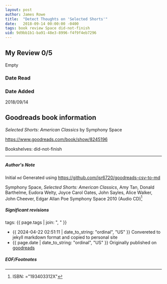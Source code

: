 ```yaml
---
layout: post
author: James Rowe
title:  "Detect Thoughts on 'Selected Shorts'"
date:   2018-09-14 00:00:00 -0400
tags: book review Space did-not-finish
uid: 9d9bb1b1-ba91-48e3-8996-f4f9f4eb7296
---
```


<!-- highly dependent on how you personally use jekyll templates, and how you want this to show up -->
<!-- escape any jekyll keys with double brackets -->

## My Review 0/5

Empty

### Date Read


### Date Added
2018/09/14

## Goodreads book information

*Selected Shorts: American Classics* by Symphony Space

https://www.goodreads.com/book/show/8245196

Bookshelves: did-not-finish

---

##### Author's Note

Initial `md` Generated using https://github.com/jsr6720/goodreads-csv-to-md

Symphony Space, *Selected Shorts: American Classics*, Amy Tan, Donald Barthelme, Eudora Welty, Joyce Carol Oates, John Sayles, Alice Walker, John Cheever, Edgar Allan Poe Symphony Space 2010 (Audio CD)[^1]

##### Significant revisions

tags: {{ page.tags | join: ", " }} <!-- todo move this somewhere -->

- {{ 2024-04-22 02:51:11 | date_to_string: "ordinal", "US" }} Convereted to jekyll markdown format and copied to personal site
- {{ page.date | date_to_string: "ordinal", "US" }} Originally published on [goodreads](https://www.goodreads.com)

##### EOF/Footnotes

[^1]: ISBN: ="193403312X"